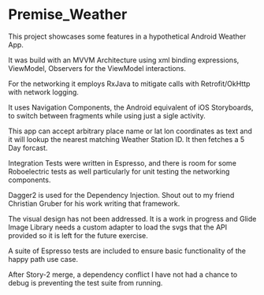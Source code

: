 # Premise_Weather

This project showcases some features in a hypothetical Android Weather App. 

It was build with an MVVM Architecture using xml binding expressions, ViewModel, Observers for the ViewModel interactions.

For the networking it employs RxJava to mitigate calls with Retrofit/OkHttp with network logging.

It uses Navigation Components, the Android equivalent of iOS Storyboards, to switch between fragments while using just a sigle activity.

This app can accept arbitrary place name or lat lon coordinates as text and it will lookup the nearest matching Weather Station ID. It then fetches a 5 Day forcast.

Integration Tests were written in Espresso, and there is room for some Roboelectric tests as well particularly for unit testing the networking components.

Dagger2 is used for the Dependency Injection. Shout out to my friend Christian Gruber for his work writing that framework. 

The visual design has not been addressed. It is a work in progress and Glide Image Library needs a custom adapter to load the svgs that the API provided so it is left for the future exercise.

A suite of Espresso tests are included to ensure basic functionality of the happy path use case. 

After Story-2 merge, a dependency conflict I have not had a chance to debug is preventing the test suite from running. 
